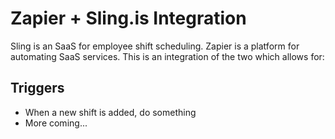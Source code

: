 # Zapier + Sling.is Integration

Sling is an SaaS for employee shift scheduling. Zapier is a platform for automating SaaS services. This is an integration of the two which allows for:

## Triggers
- When a new shift is added, do something
- More coming...
